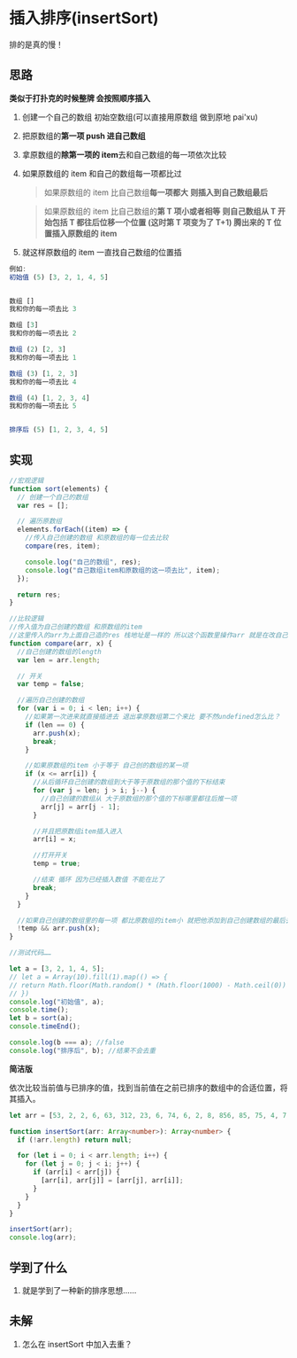 # 插入排序(insertSort)

排的是真的慢！

## 思路

**类似于打扑克的时候整牌 会按照顺序插入**

1. 创建一个自己的数组 初始空数组(可以直接用原数组 做到原地 pai'xu)
2. 把原数组的**第一项 push 进自己数组**
3. 拿原数组的**除第一项的 item**去和自己数组的每一项依次比较
4. 如果原数组的 item 和自己的数组每一项都比过

   > 如果原数组的 item 比自己数组**每一项都大** **则插入到自己数组最后**

   > 如果原数组的 item 比自己数组的**第 T 项小或者相等** **则自己数组从 T 开始包括 T 都往后位移一个位置
   > (这时第 T 项变为了 T+1) 腾出来的 T 位置插入原数组的 item**

5. 就这样原数组的 item 一直找自己数组的位置插

```js
例如:
初始值 (5) [3, 2, 1, 4, 5]


数组 []
我和你的每一项去比 3

数组 [3]
我和你的每一项去比 2

数组 (2) [2, 3]
我和你的每一项去比 1

数组 (3) [1, 2, 3]
我和你的每一项去比 4

数组 (4) [1, 2, 3, 4]
我和你的每一项去比 5


排序后 (5) [1, 2, 3, 4, 5]
```

## 实现

```js
//宏观逻辑
function sort(elements) {
  // 创建一个自己的数组
  var res = [];

  // 遍历原数组
  elements.forEach((item) => {
    //传入自己创建的数组 和原数组的每一位去比较
    compare(res, item);

    console.log("自己的数组", res);
    console.log("自己数组item和原数组的这一项去比", item);
  });

  return res;
}

//比较逻辑
//传入值为自己创建的数组 和原数组的item
//这里传入的arr为上面自己造的res 栈地址是一样的 所以这个函数里操作arr 就是在改自己造的数组
function compare(arr, x) {
  //自己创建的数组的length
  var len = arr.length;

  // 开关
  var temp = false;

  //遍历自己创建的数组
  for (var i = 0; i < len; i++) {
    //如果第一次进来就直接插进去 退出拿原数组第二个来比 要不然undefined怎么比？
    if (len == 0) {
      arr.push(x);
      break;
    }

    //如果原数组的item 小于等于 自己创的数组的某一项
    if (x <= arr[i]) {
      //从后循环自己创建的数组到大于等于原数组的那个值的下标结束
      for (var j = len; j > i; j--) {
        //自己创建的数组从 大于原数组的那个值的下标哪里都往后推一项
        arr[j] = arr[j - 1];
      }

      //并且把原数组item插入进入
      arr[i] = x;

      //打开开关
      temp = true;

      //结束 循环 因为已经插入数值 不能在比了
      break;
    }
  }

  //如果自己创建的数组里的每一项 都比原数组的item小 就把他添加到自己创建数组的最后去
  !temp && arr.push(x);
}

//测试代码……

let a = [3, 2, 1, 4, 5];
// let a = Array(10).fill(1).map(() => {
// return Math.floor(Math.random() * (Math.floor(1000) - Math.ceil(0)) + Math.ceil(0))
// })
console.log("初始值", a);
console.time();
let b = sort(a);
console.timeEnd();

console.log(b === a); //false
console.log("排序后", b); //结果不会去重
```

**简洁版**

依次比较当前值与已排序的值，找到当前值在之前已排序的数组中的合适位置，将其插入。

```ts
let arr = [53, 2, 2, 6, 63, 312, 23, 6, 74, 6, 2, 8, 856, 85, 75, 4, 7, 8, 9, 9];

function insertSort(arr: Array<number>): Array<number> {
  if (!arr.length) return null;

  for (let i = 0; i < arr.length; i++) {
    for (let j = 0; j < i; j++) {
      if (arr[i] < arr[j]) {
        [arr[i], arr[j]] = [arr[j], arr[i]];
      }
    }
  }
}

insertSort(arr);
console.log(arr);
```

## 学到了什么

1. 就是学到了一种新的排序思想……

## 未解

1. 怎么在 insertSort 中加入去重？
